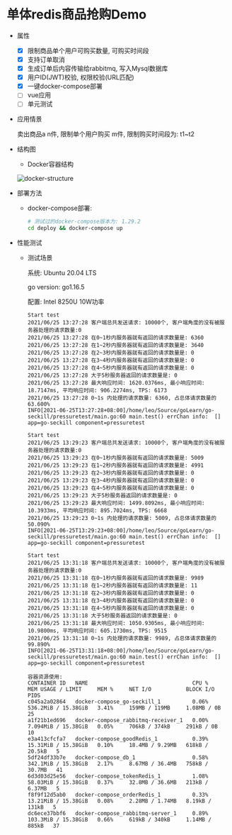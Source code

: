 # 单体redis商品抢购Demo

- 属性
  - [x] 限制商品单个用户可购买数量, 可购买时间段
  - [x] 支持订单取消
  - [x] 生成订单后内容传输给rabbitmq, 写入Mysql数据库
  - [x] 用户ID(JWT)校验, 权限校验(URL匹配)
  - [x] 一键docker-compose部署
  - [ ] vue应用
  - [ ] 单元测试 

- 应用情景
  
    卖出商品a n件, 限制单个用户购买 m件, 限制购买时间段为: t1~t2
    
- 结构图
  - Docker容器结构
  
  ![docker-structure](https://i.ibb.co/gW6NN4F/docker-structure.png)

- 部署方法
  - docker-compose部署:
    ```bash
    # 测试过的docker-compose版本为: 1.29.2
    cd deploy && docker-compose up
    ```

- 性能测试
  - 测试场景
    
    系统: Ubuntu 20.04 LTS
    
    go version: go1.16.5
  
    配置: Intel 8250U 10W功率
  
    ```text
    Start test
    2021/06/25 13:27:28 客户端总共发送请求: 10000个, 客户端角度的没有被服务器处理的请求数量:0
    2021/06/25 13:27:28 在0~1秒内服务器就有返回的请求数量是: 6360
    2021/06/25 13:27:28 在1~2秒内服务器就有返回的请求数量是: 3640
    2021/06/25 13:27:28 在2~3秒内服务器就有返回的请求数量是: 0
    2021/06/25 13:27:28 在3~4秒内服务器就有返回的请求数量是: 0
    2021/06/25 13:27:28 在4~5秒内服务器就有返回的请求数量是: 0
    2021/06/25 13:27:28 大于5秒服务器返回的请求数量是: 0
    2021/06/25 13:27:28 最大响应时间: 1620.0376ms, 最小响应时间: 18.7147ms, 平均响应时间: 906.2274ms, TPS: 6173
    2021/06/25 13:27:28 0~1s 内处理的请求数量: 6360, 占总体请求数量的63.600%
    INFO[2021-06-25T13:27:28+08:00]/home/leo/Source/goLearn/go-seckill/pressuretest/main.go:60 main.test() errChan info:  []                             app=go-seckill component=pressuretest
    ```
    
    ```text
    Start test 
    2021/06/25 13:29:23 客户端总共发送请求: 10000个, 客户端角度的没有被服务器处理的请求数量:0
    2021/06/25 13:29:23 在0~1秒内服务器就有返回的请求数量是: 5009
    2021/06/25 13:29:23 在1~2秒内服务器就有返回的请求数量是: 4991
    2021/06/25 13:29:23 在2~3秒内服务器就有返回的请求数量是: 0
    2021/06/25 13:29:23 在3~4秒内服务器就有返回的请求数量是: 0
    2021/06/25 13:29:23 在4~5秒内服务器就有返回的请求数量是: 0
    2021/06/25 13:29:23 大于5秒服务器返回的请求数量是: 0
    2021/06/25 13:29:23 最大响应时间: 1499.8092ms, 最小响应时间: 10.3933ms, 平均响应时间: 895.7024ms, TPS: 6668
    2021/06/25 13:29:23 0~1s 内处理的请求数量: 5009, 占总体请求数量的50.090%
    INFO[2021-06-25T13:29:23+08:00]/home/leo/Source/goLearn/go-seckill/pressuretest/main.go:60 main.test() errChan info:  []                             app=go-seckill component=pressuretest
    ```
  
    ```text
    Start test 
    2021/06/25 13:31:18 客户端总共发送请求: 10000个, 客户端角度的没有被服务器处理的请求数量:0
    2021/06/25 13:31:18 在0~1秒内服务器就有返回的请求数量是: 9989
    2021/06/25 13:31:18 在1~2秒内服务器就有返回的请求数量是: 11
    2021/06/25 13:31:18 在2~3秒内服务器就有返回的请求数量是: 0
    2021/06/25 13:31:18 在3~4秒内服务器就有返回的请求数量是: 0
    2021/06/25 13:31:18 在4~5秒内服务器就有返回的请求数量是: 0
    2021/06/25 13:31:18 大于5秒服务器返回的请求数量是: 0
    2021/06/25 13:31:18 最大响应时间: 1050.9305ms, 最小响应时间: 10.9800ms, 平均响应时间: 605.1730ms, TPS: 9515
    2021/06/25 13:31:18 0~1s 内处理的请求数量: 9989, 占总体请求数量的99.890%
    INFO[2021-06-25T13:31:18+08:00]/home/leo/Source/goLearn/go-seckill/pressuretest/main.go:60 main.test() errChan info:  []                             app=go-seckill component=pressuretest
    ```

    ```text
    容器资源使用:
    CONTAINER ID   NAME                                 CPU %     MEM USAGE / LIMIT     MEM %     NET I/O           BLOCK I/O        PIDS
    c045a2a02864   docker-compose_go-seckill_1          0.06%     536.2MiB / 15.38GiB   3.41%     159MB / 119MB     1.08MB / 0B      25
    a1f21b1ed696   docker-compose_rabbitmq-receiver_1   0.00%     7.094MiB / 15.38GiB   0.05%     706kB / 374kB     291kB / 0B       10
    e3a413cfcfa7   docker-compose_goodRedis_1           0.39%     15.31MiB / 15.38GiB   0.10%     18.4MB / 9.29MB   618kB / 20.5kB   5
    5df24df33b7e   docker-compose_db_1                  0.58%     342.1MiB / 15.38GiB   2.17%     8.67MB / 36.4MB   758kB / 30.7MB   41
    6d3d03d25e56   docker-compose_tokenRedis_1          1.08%     58.03MiB / 15.38GiB   0.37%     32.8MB / 36.6MB   213kB / 6.37MB   5
    f8f9f12d5ab0   docker-compose_orderRedis_1          0.33%     13.21MiB / 15.38GiB   0.08%     2.28MB / 1.74MB   8.19kB / 131kB   5
    dc6ece37bbf6   docker-compose_rabbitmq-server_1     0.89%     103.3MiB / 15.38GiB   0.66%     619kB / 340kB     1.14MB / 885kB   37
    ```
    